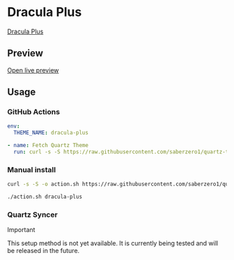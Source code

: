 # Dracula Plus

[Dracula Plus](#)

## Preview

[Open live preview](https://quartz-themes.github.io/dracula-plus/)

## Usage

### GitHub Actions

```yaml
env:
  THEME_NAME: dracula-plus
```

```yaml
- name: Fetch Quartz Theme
  run: curl -s -S https://raw.githubusercontent.com/saberzero1/quartz-themes/master/action.sh | bash -s -- $THEME_NAME
```

### Manual install

```bash
curl -s -S -o action.sh https://raw.githubusercontent.com/saberzero1/quartz-themes/master/action.sh

./action.sh dracula-plus
```

### Quartz Syncer

> [!IMPORTANT]
> This setup method is not yet available. It is currently being tested and will be released in the future.
